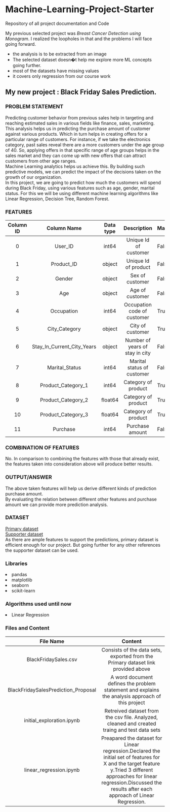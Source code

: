 # Machine-Learning-Project-Starter
Repository of all project documentation and Code

My previous selected project was *Breast Cancer Detection using Monogram*. I realized the loopholes in that and the problems I will face going forward.
- the analysis is to be extracted from an image
- The selected dataset doesn�t help me explore more ML concepts going further.
- most of the datasets have missing values
- it covers only regression from our course work

## My new project : **Black Friday Sales Prediction**.


### PROBLEM STATEMENT
Predicting customer behavior from previous sales help in targeting and reaching estimated sales in various fields like finance, sales, marketing. This analysis helps us in predicting the purchase amount of customer against various products. Which in turn helps in creating offers for a particular range of customers. For instance, if we take the electronics category, past sales reveal there are a more customers under the age group of 40. So, applying offers in that specific range of age groups helps in the sales market and they can come up with new offers that can attract customers from other age ranges.<br>
Machine Learning analytics helps us achieve this. By building such predictive models, we can predict the impact of the decisions taken on the growth of our organization.<br>
In this project, we are going to predict how much the customers will spend during Black Friday, using various features such as age, gender, marital status. For this we will be using different machine learning algorithms like Linear Regression, Decision Tree, Random Forest. <br>
### FEATURES
| Column ID |         Column Name        | Data type |           Description           | Masked |
|:---------:|:--------------------------:|:---------:|:-------------------------------:|--------|
|     0     |           User_ID          |   int64   |      Unique Id of customer      | False  |
|     1     |         Product_ID         |   object  |       Unique Id of product      | False  |
|     2     |           Gender           |   object  |         Sex of customer         | False  |
|     3     |             Age            |   object  |         Age of customer         | False  |
|     4     |         Occupation         |   int64   |   Occupation code of customer   | True   |
|     5     |        City_Category       |   object  |         City of customer        | True   |
|     6     | Stay_In_Current_City_Years |   object  | Number of years of stay in city | False  |
|     7     |       Marital_Status       |   int64   |    Marital status of customer   | False  |
|     8     |     Product_Category_1     |   int64   |       Category of product       | True   |
|     9     |     Product_Category_2     |  float64  |       Category of product       | True   |
|     10    |     Product_Category_3     |  float64  |       Category of product       | True   |
|     11    |          Purchase          |   int64   |         Purchase amount         | False  |

### COMBINATION OF FEATURES
No. In comparison to combining the features with those that already exist, the features taken into consideration above will produce better results.<br>
### OUTPUT/ANSWER
The above taken features will help us derive different kinds of prediction purchase amount.<br>
By evaluating the relation between different other features and purchase amount we can provide more prediction analysis.<br>
### DATASET
[Primary dataset](https://www.kaggle.com/datasets/kkartik93/black-friday-sales-prediction) <br>
[Supporter dataset](https://www.kaggle.com/code/sourabhgumtaj/black-friday-eda-sourabh-gumtaj/data)<br>
As there are ample features to support the predictions, primary dataset is efficient enough for our project. But going further for any other references the supporter dataset can be used.<br>
### Libraries

<li>pandas
<li>matplotlib
<li>seaborn
<li>scikit-learn

### Algorithms used until now

<li>Linear Regression
    
### Files and Content
| File Name                           |         Content                                                                                                        |
|:-----------------------------------:|:----------------------------------------------------------------------------------------------------------------------:|
| BlackFridaySales.csv                | Consists of the data sets, exported from the Primary dataset link provided above                                       |
| BlackFridaySalesPrediction_Proposal |           A word document defines the problem statement and explains the analysis approach of this project             |
| initial_exploration.ipynb           | Retreived dataset from the csv file. Analyzed, cleaned and created traing and test data sets                           |
|  linear_regression.ipynb            | Preapared the dataset for Linear regression.Declared the initial set of features for X and the target feature y.Tried 3                                                 different approaches for linear regression.Discussed the results after each approach of Linear Regression.           |
